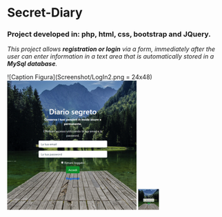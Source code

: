 # Secret-Diary

### Project developed in: php, html, css, bootstrap and JQuery. 

*This project allows **registration or login** via a form, immediately after the user can enter information in a text area that is automatically stored in a **MySql database**.*


![Caption Figura](Screenshot/LogIn2.png = 24x48)
![Caption Figura](Screenshot/LogIn.png)
<img src="Screenshot/LogIn.png" width="48">